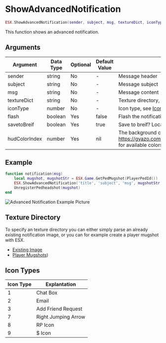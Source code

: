 # ShowAdvancedNotification

```lua
ESX.ShowAdvancedNotification(sender, subject, msg, textureDict, iconType, flash, saveToBrief, hudColorIndex)
```

This function shows an advanced notification.

## Arguments

| Argument      | Data Type | Optional | Default Value | Explanation                                                                                       |
|---------------|-----------|----------|---------------|---------------------------------------------------------------------------------------------------|
| sender        | string    | No       | -             | Message header                                                                                    |
| subject       | string    | No       | -             | Message subject                                                                                   |
| msg           | string    | No       | -             | Message content                                                                                   |
| textureDict   | string    | No       | -             | Texture directory, see [Texture Directory](#Texture_Directory) for accepted values                |
| iconType      | number    | No       | -             | Icon type, see [Icon Types](#Icon_Types) for accepted values                                      |
| flash         | boolean   | Yes      | false         | Flash the notification?                                                                           |
| savetoBreif   | boolean   | Yes      | true          | Save to breif? Located in Pause Menu > Help                                                       |
| hudColorIndex | number    | Yes      | nil           | The background color, see https://gyazo.com/68bd384455fceb0a85a8729e48216e15 for available colors |

## Example

```lua
function notification(msg)
	local mugshot, mugshotStr = ESX.Game.GetPedMugshot(PlayerPedId())
	ESX.ShowAdvancedNotification('title', 'subject', 'msg', mugshotStr, 1)
	UnregisterPedheadshot(mugshot)
end
```

![Advanced Notification Example Picture](https://i.imgur.com/bX1oxrF.jpg)

## Texture Directory

To specify an texture directory you can either simply parse an already existing notification image, or you can for example create a player mugshot with ESX.

* [Existing Image](https://wiki.gtanet.work/index.php?title=Notification_Pictures)
* [Player Mugshots](./game/getpedmugshot))

## Icon Types

| Icon Type | Explantation        |
|-----------|---------------------|
| 1         | Chat Box            |
| 2         | Email               |
| 3         | Add Friend Request  |
| 7         | Right Jumping Arrow |
| 8         | RP Icon             |
| 9         | $ Icon              |
